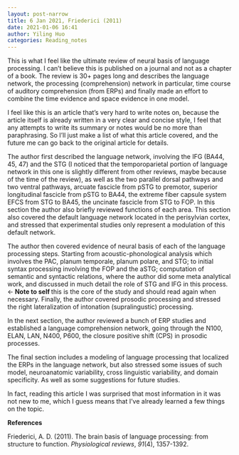 ```yaml
---
layout: post-narrow
title: 6 Jan 2021, Friederici (2011)
date: 2021-01-06 16:41
author: Yiling Huo
categories: Reading_notes
---
```

<!-- wp:paragraph -->
<p>This is what I feel like the ultimate review of neural basis of language processing. I can’t believe this is published on a journal and not as a chapter of a book. The review is 30+ pages long and describes the language network, the processing (comprehension) network in particular, time course of auditory comprehension (from ERPs) and finally made an effort to combine the time evidence and space evidence in one model. </p>
<!-- /wp:paragraph -->

<!-- wp:paragraph -->
<p>I feel like this is an article that’s very hard to write notes on, because the article itself is already written in a very clear and concise style, I feel that any attempts to write its summary or notes would be no more than paraphrasing. So I’ll just make a list of what this article covered, and the future me can go back to the original article for details.</p>
<!-- /wp:paragraph -->

<!-- wp:paragraph -->
<p>The author first described the language network, involving the IFG (BA44, 45, 47) and the STG (I noticed that the temporoparietal portion of language network in this one is slightly different from other reviews, maybe because of the time of the review), as well as the two parallel dorsal pathways and two ventral pathways, arcuate fascicle from pSTG to premotor, superior longitudinal fascicle from pSTG to BA44, the extreme fiber capsule system EFCS from STG to BA45, the uncinate fascicle from STG to FOP. In this section the author also briefly reviewed functions of each area. This section also covered the default language network located in the perisylvian cortex, and stressed that experimental studies only represent a modulation of this default network.</p>
<!-- /wp:paragraph -->

<!-- wp:paragraph -->
<p>The author then covered evidence of neural basis of each of the language processing steps. Starting from acoustic-phonological analysis which involves the PAC, planum temporale, planum polare, and STG; to initial syntax processing involving the FOP and the aSTG; computation of semantic and syntactic relations, where the author did some meta analytical work, and discussed in much detail the role of STG and IFG in this process. ←<strong> Note to self </strong>this is the core of the study and should read again when necessary. Finally, the author covered prosodic processing and stressed the right lateralization of intonation (supralingustic) processing.</p>
<!-- /wp:paragraph -->

<!-- wp:paragraph -->
<p>In the next section, the author reviewed a bunch of ERP studies and established a language comprehension network, going through the N100, ELAN, LAN, N400, P600, the closure positive shift (CPS) in prosodic processes.</p>
<!-- /wp:paragraph -->

<!-- wp:paragraph -->
<p>The final section includes a modeling of language processing that localized the ERPs in the language network, but also stressed some issues of such model, neuroanatomic variability, cross linguistic variability, and domain specificity. As well as some suggestions for future studies. </p>
<!-- /wp:paragraph -->

<!-- wp:paragraph -->
<p>In fact, reading this article I was surprised that most information in it was not new to me, which I guess means that I’ve already learned a few things on the topic.</p>
<!-- /wp:paragraph -->

<!-- wp:paragraph -->
<p><strong>References </strong></p>
<!-- /wp:paragraph -->

<!-- wp:paragraph -->
<p>Friederici, A. D. (2011). The brain basis of language processing: from structure to function. <em>Physiological reviews</em>, <em>91</em>(4), 1357-1392.</p>
<!-- /wp:paragraph -->
